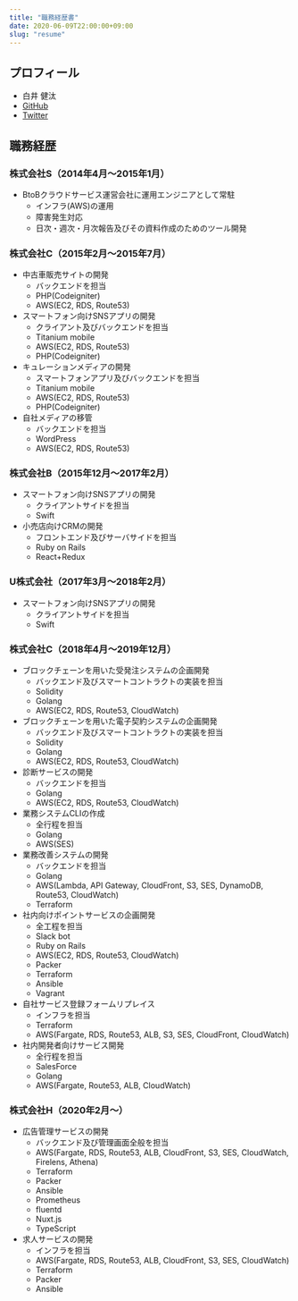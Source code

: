 ```yaml
---
title: "職務経歴書"
date: 2020-06-09T22:00:00+09:00
slug: "resume"
---
```


## プロフィール

- 白井 健汰
- [GitHub](https://github.com/shirayee)
- [Twitter](https://twitter.com/macoplz)

## 職務経歴

### 株式会社S（2014年4月〜2015年1月）

- BtoBクラウドサービス運営会社に運用エンジニアとして常駐
  - インフラ(AWS)の運用
  - 障害発生対応
  - 日次・週次・月次報告及びその資料作成のためのツール開発

### 株式会社C（2015年2月〜2015年7月）

- 中古車販売サイトの開発
  - バックエンドを担当
  - PHP(Codeigniter)
  - AWS(EC2, RDS, Route53)
- スマートフォン向けSNSアプリの開発
  - クライアント及びバックエンドを担当
  - Titanium mobile
  - AWS(EC2, RDS, Route53)
  - PHP(Codeigniter)
- キュレーションメディアの開発
  - スマートフォンアプリ及びバックエンドを担当
  - Titanium mobile
  - AWS(EC2, RDS, Route53)
  - PHP(Codeigniter)
- 自社メディアの移管
  - バックエンドを担当
  - WordPress
  - AWS(EC2, RDS, Route53)

### 株式会社B（2015年12月〜2017年2月）

- スマートフォン向けSNSアプリの開発
  - クライアントサイドを担当
  - Swift
- 小売店向けCRMの開発
  - フロントエンド及びサーバサイドを担当
  - Ruby on Rails
  - React+Redux

### U株式会社（2017年3月〜2018年2月）

- スマートフォン向けSNSアプリの開発
  - クライアントサイドを担当
  - Swift

### 株式会社C（2018年4月〜2019年12月）

- ブロックチェーンを用いた受発注システムの企画開発
  - バックエンド及びスマートコントラクトの実装を担当
  - Solidity
  - Golang
  - AWS(EC2, RDS, Route53, CloudWatch)
- ブロックチェーンを用いた電子契約システムの企画開発
  - バックエンド及びスマートコントラクトの実装を担当
  - Solidity
  - Golang
  - AWS(EC2, RDS, Route53, CloudWatch)
- 診断サービスの開発
  - バックエンドを担当
  - Golang
  - AWS(EC2, RDS, Route53, CloudWatch)
- 業務システムCLIの作成
  - 全行程を担当
  - Golang
  - AWS(SES)
- 業務改善システムの開発
  - バックエンドを担当
  - Golang
  - AWS(Lambda, API Gateway, CloudFront, S3, SES, DynamoDB, Route53, CloudWatch)
  - Terraform
- 社内向けポイントサービスの企画開発
  - 全工程を担当
  - Slack bot
  - Ruby on Rails
  - AWS(EC2, RDS, Route53, CloudWatch)
  - Packer
  - Terraform
  - Ansible
  - Vagrant
- 自社サービス登録フォームリプレイス
  - インフラを担当
  - Terraform
  - AWS(Fargate, RDS, Route53, ALB, S3, SES, CloudFront, CloudWatch)
- 社内開発者向けサービス開発
  - 全行程を担当
  - SalesForce
  - Golang
  - AWS(Fargate, Route53, ALB, CloudWatch)

### 株式会社H（2020年2月〜）

- 広告管理サービスの開発
  - バックエンド及び管理画面全般を担当
  - AWS(Fargate, RDS, Route53, ALB, CloudFront, S3, SES, CloudWatch, Firelens, Athena)
  - Terraform
  - Packer
  - Ansible
  - Prometheus
  - fluentd
  - Nuxt.js
  - TypeScript
- 求人サービスの開発
  - インフラを担当
  - AWS(Fargate, RDS, Route53, ALB, CloudFront, S3, SES, CloudWatch)
  - Terraform
  - Packer
  - Ansible
